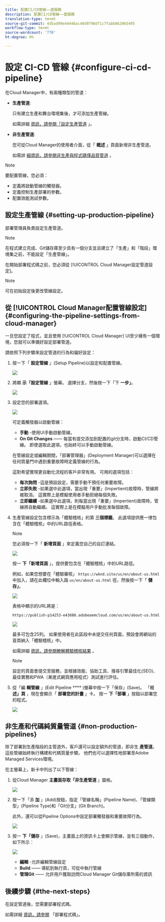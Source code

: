 ```yaml
---
title: 配置CI/CD管線——雲服務
description: 配置CI/CD管線——雲服務
translation-type: tm+mt
source-git-commit: 4d5ad99e44446ac40d9798df1c7fabb862065495
workflow-type: tm+mt
source-wordcount: '770'
ht-degree: 0%

---
```



# 設定 CI-CD 管線 {#configure-ci-cd-pipeline}

在Cloud Manager中，有兩種類型的管道：

* **生產管道**:

   只有建立生產和舞台環境集後，才可添加生產管線。

   如需詳細 [資訊，請參閱「設定生產管道](configure-pipeline.md#setting-up-the-pipeline) 」。

* **非生產管道**:

   您可從Cloud Manager的使用者介面，從「 **概述** 」頁面新增非生產管道。

   如需詳 [細資訊，請參閱非生產與程式碼僅品質管道](configure-pipeline.md#non-production-pipelines) 。

>[!NOTE]
>要配置管線，您必須：
> * 定義將啟動管線的觸發器。
> * 定義控制生產部署的參數。
> * 配置效能測試參數。


## 設定生產管線 {#setting-up-production-pipeline}

部署管理員負責設定生產管道。

>[!NOTE]
>在程式建立完成、Git儲存庫至少具有一個分支並且建立了「生產」和「階段」環境集之前，不能設定「生產管線」。

在開始部署程式碼之前，您必須從 [!UICONTROL Cloud Manager設定管道設定]。

>[!NOTE]
>
>可在初始設定後更改管線設定。

## 從 [!UICONTROL Cloud Manager配置管線設定] {#configuring-the-pipeline-settings-from-cloud-manager}

一旦您設定了程式，並且使用 [!UICONTROL Cloud Manager] UI至少擁有一個環境，您就可以準備好設定部署管道。

請依照下列步驟來設定管道的行為和偏好設定：

1. 按一下「 **設定管線** 」(Setup Pipeline)以設定和配置管線。

   ![](assets/set-up-pipeline1.png)

1. 將顯 **示「設定管線** 」螢幕。 選擇分支，然後按一下「下 **一步」**。

   ![](assets/setup-1.png)

1. 設定您的部署選項。

   ![](assets/setup-2.png)

   可定義觸發器以啟動管線：

   * **手動** -使用UI手動啟動管線。
   * **On Git Changes** —— 每當有提交添加到配置的git分支時，啟動CI/CD管線。 即使選取此選項，也始終可以手動啟動管線。

   在管線設定或編輯期間，「部署管理器」(Deployment Manager)可以選擇在任何質量門中遇到重要故障時定義管線的行為。

   這對希望實現更自動化流程的客戶非常有用。 可用的選項包括：

   * **每次詢問** -這是預設設定，需要手動干預任何重要故障。
   * **立即失敗** -如果選中此選項，當出現「重要」(Impertient)故障時，管線將被取消。 這實際上是模擬使用者手動拒絕每個失敗。
   * **立即繼續** -如果選中此選項，則每當出現「重要」(Impertient)故障時，管線將自動繼續。 這實際上是在模擬用戶手動批准每個故障。


1. 生產管線設定包含標示為「體驗稽核」的第 **三個標籤**。 此選項提供應一律包含在「體驗稽核」中的URL路徑表格。

   >[!NOTE]
   >您必須按一下「 **新增頁面** 」來定義您自己的自訂連結。

   ![](assets/setup-3.png)

   按一 **下「新增頁面** 」，提供要包含在「體驗稽核」中的URL路徑。

   例如，如果您想要在「體驗審核」 `https://wknd.site/us/en/about-us.html` 中加入，請在此欄位中輸入路 `us/en/about-us.html` 徑，然後按一下「 **儲存」**。

   ![](assets/exp-audit4.png)

   表格中顯示的URL將是：

   `https://publish-p14253-e43686.adobeaemcloud.com/us/en/about-us.html`

   ![](assets/exp-audit5.png)

   最多可包含25列。 如果使用者在此區段中未提交任何頁面，預設會將網站的首頁納入「體驗稽核」中。

   如需詳細 [資訊，請參閱瞭解體驗稽核結果](/help/implementing/cloud-manager/experience-audit-testing.md) 。

   >[!NOTE]
   > 設定的頁面會提交至服務，並根據效能、協助工具、搜尋引擎最佳化(SEO)、最佳實務和PWA（漸進式網頁應用程式）測試進行評估。

1. 從「編 **輯管線** 」(Edit Pipeline **** )螢幕中按一下「保存」(Save)。 「概 **述」頁** ，現在會顯示「 **部署您的計畫** 」卡。 按一 **下「部署** 」按鈕以部署您的程式。

   ![](assets/configure-pipeline5.png)


## 非生產和代碼純質量管道 {#non-production-pipelines}

除了部署到生產階段的主管道外，客戶還可以設定額外的管道，即非生 **產管道**。 這些管線始終執行構建和代碼質量步驟。 他們也可以選擇性地部署至Adobe Managed Services環境。

在主螢幕上，新卡中列出了以下管線：

1. 從Cloud Manager **主畫面存取「非生產管道** 」圖格。

   ![](assets/configure-pipeline6.png)

1. 按一下「添 **加** 」(Add)按鈕，指定「管線名稱」(Pipeline Name)、「管線類型」(Pipeline Type)和「Git分支」(Git Branch)。

   此外，還可以從Pipeline Options中設定部署觸發器和重要故障行為。

   ![](assets/non-prod-pipe1.png)

1. 按一 **下「儲存** 」(Save)，主畫面上的資訊卡上會顯示管線，並有三個動作，如下所示：

   ![](assets/configure-pipeline8.png)

   * **編輯** -允許編輯管線設定
   * **Build** —— 導航到執行頁，可從中執行管線
   * **管理Git** —— 允許用戶獲取訪問Cloud Manager Git儲存庫所需的資訊

## 後續步驟 {#the-next-steps}

在設定管道後，您需要部署程式碼。

如需詳細 [資訊，請參閱](deploy-code.md) 「部署程式碼」。
